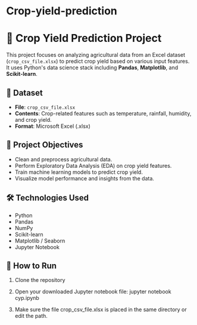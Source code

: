 # Crop-yield-prediction
# 🌾 Crop Yield Prediction Project

This project focuses on analyzing agricultural data from an Excel dataset (`crop_csv_file.xlsx`) to predict crop yield based on various input features. It uses Python's data science stack including **Pandas**, **Matplotlib**, and **Scikit-learn**.

## 📁 Dataset

- **File**: `crop_csv_file.xlsx`
- **Contents**: Crop-related features such as temperature, rainfall, humidity, and crop yield.
- **Format**: Microsoft Excel (.xlsx)

## 📌 Project Objectives

- Clean and preprocess agricultural data.
- Perform Exploratory Data Analysis (EDA) on crop yield features.
- Train machine learning models to predict crop yield.
- Visualize model performance and insights from the data.

## 🛠 Technologies Used

- Python
- Pandas
- NumPy
- Scikit-learn
- Matplotlib / Seaborn
- Jupyter Notebook

## 🚀 How to Run

1. Clone the repository
   
2. Open your downloaded Jupyter notebook file: jupyter notebook cyp.ipynb

3. Make sure the file crop_csv_file.xlsx is placed in the same directory or edit the path.
